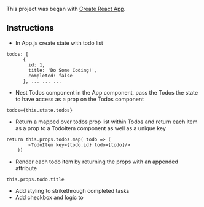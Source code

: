 This project was began with [Create React App](https://github.com/facebook/create-react-app).

## Instructions

- In App.js create state with todo list
```
todos: [
      {
        id: 1,
        title: 'Do Some Coding!',
        completed: false
      }, ... ... ...
```
- Nest Todos component in the App component, pass the Todos the state to have access as a prop on the Todos component 
```
todos={this.state.todos}
```
- Return a mapped over todos prop list within Todos and return each item as a prop to a TodoItem component as well as a unique key
``` 
return this.props.todos.map( todo => (
        <TodoItem key={todo.id} todo={todo}/>
    )) 
```
- Render each todo item by returning the props with an appended attribute 
```
this.props.todo.title
```
- Add styling to strikethrough completed tasks
- Add checkbox and logic to 